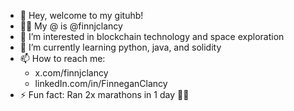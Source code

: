 - 👋 Hey, welcome to my gituhb!
- 🤙🏼 My @ is @finnjclancy
- 👀 I’m interested in blockchain technology and space exploration
- 🌱 I’m currently learning python, java, and solidity
- 📫 How to reach me:
  - x.com/finnjclancy
  - linkedIn.com/in/FinneganClancy
- ⚡ Fun fact: Ran 2x marathons in 1 day 🏃🏃

